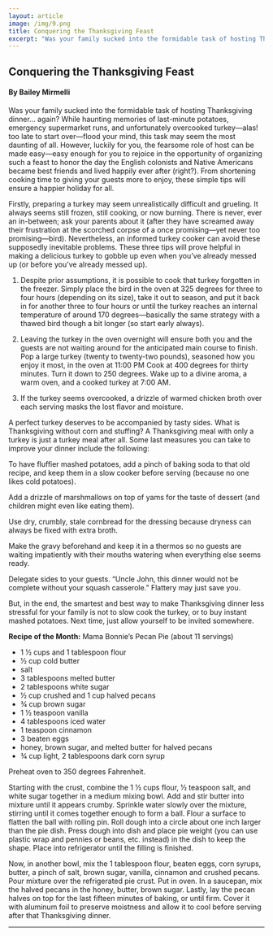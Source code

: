 ```yaml
---
layout: article
image: /img/9.png
title: Conquering the Thanksgiving Feast
excerpt: "Was your family sucked into the formidable task of hosting Thanksgiving dinner... again?"
---
```


<h2>Conquering the Thanksgiving Feast</h2>
<h4>By Bailey Mirmelli</h4>

Was your family sucked into the formidable task of hosting Thanksgiving dinner... again? While haunting memories of last-minute potatoes, emergency supermarket runs, and unfortunately overcooked turkey—alas! too late to start over—flood your mind, this task may seem the most daunting of all. However, luckily for you, the fearsome role of host can be made easy—easy enough for you to rejoice in the opportunity of organizing such a feast to honor the day the English colonists and Native Americans became best friends and lived happily ever after (right?). From shortening cooking time to giving your guests more to enjoy, these simple tips will ensure a happier holiday for all.

Firstly, preparing a turkey may seem unrealistically difficult and grueling. It always seems still frozen, still cooking, or now burning. There is never, ever an in-between; ask your parents about it (after they have screamed away their frustration at the scorched corpse of a once promising—yet never too promising—bird). Nevertheless, an informed turkey cooker can avoid these supposedly inevitable problems. These three tips will prove helpful in making a delicious turkey to gobble up even when you’ve already messed up (or before you’ve already messed up).

1. Despite prior assumptions, it is possible to cook that turkey forgotten in the freezer. Simply place the bird in the oven at 325 degrees for three to four hours (depending on its size), take it out to season, and put it back in for another three to four hours or until the turkey reaches an internal temperature of around 170 degrees—basically the same strategy with a thawed bird though a bit longer (so start early always).

2. Leaving the turkey in the oven overnight will ensure both you and the guests are not waiting around for the anticipated main course to finish. Pop a large turkey (twenty to twenty-two pounds), seasoned how you enjoy it most, in the oven at 11:00 PM Cook at 400 degrees for thirty minutes. Turn it down to 250 degrees. Wake up to a divine aroma, a warm oven, and a cooked turkey at 7:00 AM.

3. If the turkey seems overcooked, a drizzle of warmed chicken broth over each serving masks the lost flavor and moisture.

A perfect turkey deserves to be accompanied by tasty sides. What is Thanksgiving without corn and stuffing? A Thanksgiving meal with only a turkey is just a turkey meal after all. Some last measures you can take to improve your dinner include the following:

To have fluffier mashed potatoes, add a pinch of baking soda to that old recipe, and keep them in a slow cooker before serving (because no one likes cold potatoes).

Add a drizzle of marshmallows on top of yams for the taste of dessert (and children might even like eating them).

Use dry, crumbly, stale cornbread for the dressing because dryness can always be fixed with extra broth.

Make the gravy beforehand and keep it in a thermos so no guests are waiting impatiently with their mouths watering when everything else seems ready.

Delegate sides to your guests. “Uncle John, this dinner would not be complete without your squash casserole.” Flattery may just save you.

But, in the end, the smartest and best way to make Thanksgiving dinner less stressful for your family is not to slow cook the turkey, or to buy instant mashed potatoes. Next time, just allow yourself to be invited somewhere.

<b>Recipe of the Month:</b>
Mama Bonnie’s Pecan Pie (about 11 servings)
<ul>
<li>1 1⁄2 cups and 1 tablespoon flour</li>
<li>1⁄2 cup cold butter</li>
<li>salt</li>
<li>3 tablespoons melted butter</li>
<li>2 tablespoons white sugar</li>
<li>1⁄2 cup crushed and 1 cup halved pecans</li>
<li>3⁄4 cup brown sugar</li>
<li>1 1⁄2 teaspoon vanilla</li>
<li>4 tablespoons iced water</li>
<li>1 teaspoon cinnamon</li>
<li>3 beaten eggs</li>
<li>honey, brown sugar, and melted butter for halved pecans</li>
<li>3⁄4 cup light, 2 tablespoons dark corn syrup</li>
</ul>

Preheat oven to 350 degrees Fahrenheit.

Starting with the crust, combine the 1 1⁄2 cups flour, 1⁄2 teaspoon salt, and white sugar together in a medium mixing bowl. Add and stir butter into mixture until it appears crumby. Sprinkle water slowly over the mixture, stirring until it comes together enough to form a ball. Flour a surface to flatten the ball with rolling pin. Roll dough into a circle about one inch larger than the pie dish. Press dough into dish and place pie weight (you can use plastic wrap and pennies or beans, etc. instead) in the dish to keep the shape. Place into refrigerator until the filling is finished.

Now, in another bowl, mix the 1 tablespoon flour, beaten eggs, corn syrups, butter, a pinch of salt, brown sugar, vanilla, cinnamon and crushed pecans. Pour mixture over the refrigerated pie crust. Put in oven. In a saucepan, mix the halved pecans in the honey, butter, brown sugar. Lastly, lay the pecan halves on top for the last fifteen minutes of baking, or until firm. Cover it with aluminum foil to preserve moistness and allow it to cool before serving after that Thanksgiving dinner.

<hr style="border-color:#7D7D7D;height:0.5px;">

